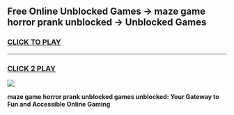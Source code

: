 
## Free Online Unblocked Games → maze game horror prank unblocked → Unblocked Games
<h3>
<a href="https://premium.freeplayer.one?title=maze_game_horror_prank_unblocked&ref=21F">CLICK TO PLAY</a></h3>
<hr>

<h3>
<a href="https://premium.freeplayer.one?title=maze_game_horror_prank_unblocked&ref=21F">CLICK 2 PLAY</a>
  
</h3>

<a href="https://premium.freeplayer.one?title=maze_game_horror_prank_unblocked&ref=21F/"><img src="https://clearcache.store/games.png"></a>


**maze game horror prank unblocked games unblocked: Your Gateway to Fun and Accessible Online Gaming**
